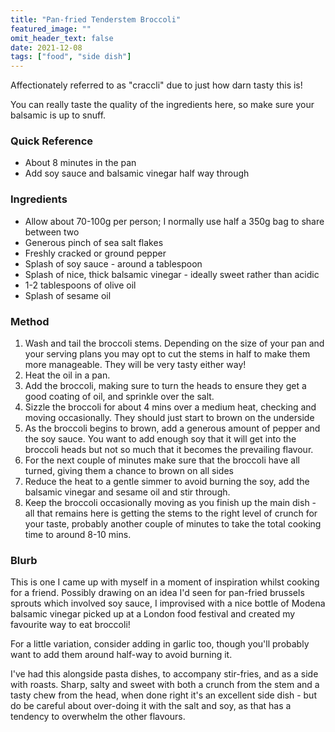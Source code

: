 ```yaml
---
title: "Pan-fried Tenderstem Broccoli"
featured_image: ""
omit_header_text: false
date: 2021-12-08
tags: ["food", "side dish"]
---
```

Affectionately referred to as "craccli" due to just how darn tasty this is! 
<!--more-->
You can really taste the quality of the ingredients here, so make sure your balsamic is up to snuff.

### Quick Reference
- About 8 minutes in the pan
- Add soy sauce and balsamic vinegar half way through

### Ingredients
- Allow about 70-100g per person; I normally use half a 350g bag to share between two
- Generous pinch of sea salt flakes
- Freshly cracked or ground pepper
- Splash of soy sauce - around a tablespoon
- Splash of nice, thick balsamic vinegar - ideally sweet rather than acidic
- 1-2 tablespoons of olive oil
- Splash of sesame oil

### Method
1. Wash and tail the broccoli stems. Depending on the size of your pan and your serving plans you may opt to cut the stems in half to make them more manageable. They will be very tasty either way!
2. Heat the oil in a pan.
3. Add the broccoli, making sure to turn the heads to ensure they get a good coating of oil, and sprinkle over the salt.
4. Sizzle the broccoli for about 4 mins over a medium heat, checking and moving occasionally. They should just start to brown on the underside
5. As the broccoli begins to brown, add a generous amount of pepper and the soy sauce. You want to add enough soy that it will get into the broccoli heads but not so much that it becomes the prevailing flavour.
6. For the next couple of minutes make sure that the broccoli have all turned, giving them a chance to brown on all sides
7. Reduce the heat to a gentle simmer to avoid burning the soy, add the balsamic vinegar and sesame oil and stir through. 
8. Keep the broccoli occasionally moving as you finish up the main dish - all that remains here is getting the stems to the right level of crunch for your taste, probably another couple of minutes to take the total cooking time to around 8-10 mins.

### Blurb
This is one I came up with myself in a moment of inspiration whilst cooking for a friend. Possibly drawing on an idea I'd seen for pan-fried brussels sprouts which involved soy sauce, I improvised with a nice bottle of Modena balsamic vinegar picked up at a London food festival and created my favourite way to eat broccoli!

For a little variation, consider adding in garlic too, though you'll probably want to add them around half-way to avoid burning it.

I've had this alongside pasta dishes, to accompany stir-fries, and as a side with roasts. Sharp, salty and sweet with both a crunch from the stem and a tasty chew from the head, when done right it's an excellent side dish - but do be careful about over-doing it with the salt and soy, as that has a tendency to overwhelm the other flavours.